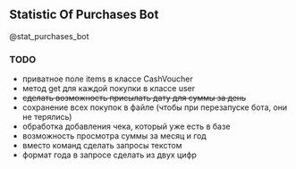 ## Statistic Of Purchases Bot

@stat_purchases_bot

### TODO

* приватное поле items в классе CashVoucher
* метод get для каждой покупки в классе user
* ~~сделать возможность присылать дату для суммы за день~~
* сохранение всех покупок в файле (чтобы при перезапуске бота, они не терялись)
* обработка добавления чека, который уже есть в базе
* возможность просмотра суммы за месяц и год
* вместо команд сделать запросы текстом
* формат года в запросе сделать из двух цифр
